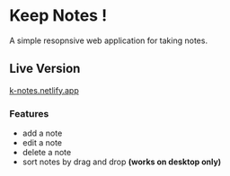 # Keep Notes !
A simple resopnsive web application for taking notes.

## Live Version

[k-notes.netlify.app](https://k-notes.netlify.app/)

### Features

* add a note
* edit a note
* delete a note
* sort notes by drag and drop **(works on desktop only)**